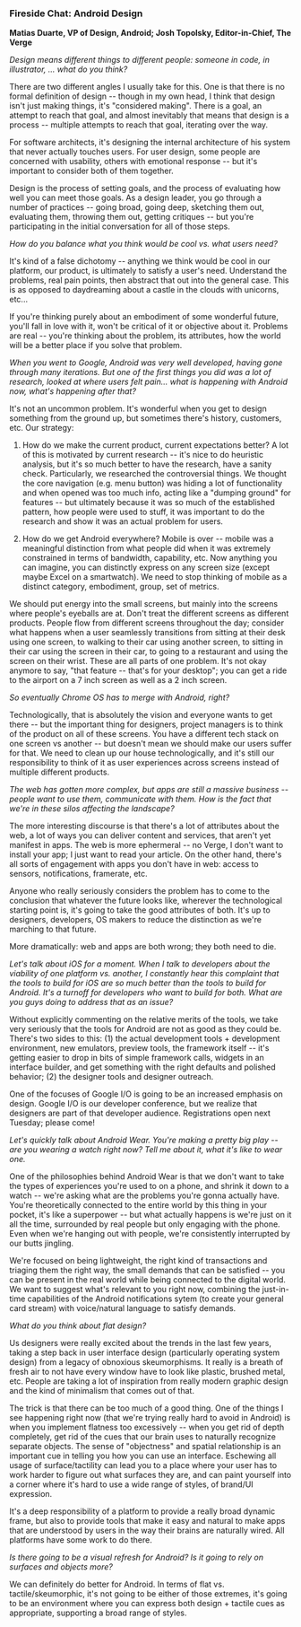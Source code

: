 ### Fireside Chat: Android Design

**Matias Duarte, VP of Design, Android; Josh Topolsky, Editor-in-Chief, The Verge**

_Design means different things to different people: someone in code, in illustrator, ... what do you think?_

There are two different angles I usually take for this. One is that there is no formal definition of design -- though in my own head, I think that design isn't just making things, it's "considered making". There is a goal, an attempt to reach that goal, and almost inevitably that means that design is a process -- multiple attempts to reach that goal, iterating over the way.

For software architects, it's designing the internal architecture of his system that never actually touches users. For user design, some people are concerned with usability, others with emotional response -- but it's important to consider both of them together.

Design is the process of setting goals, and the process of evaluating how well you can meet those goals. As a design leader, you go through a number of practices -- going broad, going deep, sketching them out, evaluating them, throwing them out, getting critiques -- but you're participating in the initial conversation for all of those steps.

_How do you balance what you think would be cool vs. what users need?_

It's kind of a false dichotomy -- anything we think would be cool in our platform, our product, is ultimately to satisfy a user's need. Understand the problems, real pain points, then abstract that out into the general case. This is as opposed to daydreaming about a castle in the clouds with unicorns, etc...

If you're thinking purely about an embodiment of some wonderful future, you'll fall in love with it, won't be critical of it or objective about it. Problems are real -- you're thinking about the problem, its attributes, how the world will be a better place if you solve that problem.

_When you went to Google, Android was very well developed, having gone through many iterations. But one of the first things you did was a lot of research, looked at where users felt pain... what is happening with Android now, what's happening after that?_

It's not an uncommon problem. It's wonderful when you get to design something from the ground up, but sometimes there's history, customers, etc. Our strategy:

1. How do we make the current product, current expectations better? A lot of this is motivated by current research -- it's nice to do heuristic analysis, but it's so much better to have the research, have a sanity check. Particularly, we researched the controversial things. We thought the core navigation (e.g. menu button) was hiding a lot of functionality and when opened was too much info, acting like a "dumping ground" for features -- but ultimately because it was so much of the established pattern, how people were used to stuff, it was important to do the research and show it was an actual problem for users.

2. How do we get Android everywhere? Mobile is over -- mobile was a meaningful distinction from what people did when it was extremely constrained in terms of bandwidth, capability, etc. Now anything you can imagine, you can distinctly express on any screen size (except maybe Excel on a smartwatch). We need to stop thinking of mobile as a distinct category, embodiment, group, set of metrics.

We should put energy into the small screens, but mainly into the screens where people's eyeballs are at. Don't treat the different screens as different products. People flow from different screens throughout the day; consider what happens when a user seamlessly transitions from sitting at their desk using one screen, to walking to their car using another screen, to sitting in their car using the screen in their car, to going to a restaurant and using the screen on their wrist. These are all parts of one problem. It's not okay anymore to say, "that feature -- that's for your desktop"; you can get a ride to the airport on a 7 inch screen as well as a 2 inch screen.

_So eventually Chrome OS has to merge with Android, right?_

Technologically, that is absolutely the vision and everyone wants to get there -- but the important thing for designers, project managers is to think of the product on all of these screens. You have a different tech stack on one screen vs another -- but doesn't mean we should make our users suffer for that. We need to clean up our house technologically, and it's still our responsibility to think of it as user experiences across screens instead of multiple different products.

_The web has gotten more complex, but apps are still a massive business -- people want to use them, communicate with them. How is the fact that we're in these silos affecting the landscape?_

The more interesting discourse is that there's a lot of attributes about the web, a lot of ways you can deliver content and services, that aren't yet manifest in apps. The web is more ephermeral -- no Verge, I don't want to install your app; I just want to read your article. On the other hand, there's all sorts of engagement with apps you don't have in web: access to sensors, notifications, framerate, etc.

Anyone who really seriously considers the problem has to come to the conclusion that whatever the future looks like, wherever the technological starting point is, it's going to take the good attributes of both. It's up to designers, developers, OS makers to reduce the distinction as we're marching to that future.

More dramatically: web and apps are both wrong; they both need to die.

_Let's talk about iOS for a moment. When I talk to developers about the viability of one platform vs. another, I constantly hear this complaint that the tools to build for iOS are so much better than the tools to build for Android. It's a turnoff for developers who want to build for both. What are you guys doing to address that as an issue?_

Without explicitly commenting on the relative merits of the tools, we take very seriously that the tools for Android are not as good as they could be. There's two sides to this: (1) the actual development tools + development environment, new emulators, preview tools, the framework itself -- it's getting easier to drop in bits of simple framework calls, widgets in an interface builder, and get something with the right defaults and polished behavior; (2) the designer tools and designer outreach.

One of the focuses of Google I/O is going to be an increased emphasis on design. Google I/O is our developer conference, but we realize that designers are part of that developer audience. Registrations open next Tuesday; please come!

_Let's quickly talk about Android Wear. You're making a pretty big play -- are you wearing a watch right now? Tell me about it, what it's like to wear one._

One of the philosophies behind Android Wear is that we don't want to take the types of experiences you're used to on a phone, and shrink it down to a watch -- we're asking what are the problems you're gonna actually have. You're theoretically connected to the entire world by this thing in your pocket, it's like a superpower -- but what actually happens is we're just on it all the time, surrounded by real people but only engaging with the phone. Even when we're hanging out with people, we're consistently interrupted by our butts jingling.

We're focused on being lightweight, the right kind of transactions and triaging them the right way, the small demands that can be satisfied -- you can be present in the real world while being connected to the digital world. We want to suggest what's relevant to you right now, combining the just-in-time capabilities of the Android notifications sytem (to create your general card stream) with voice/natural language to satisfy demands.

_What do you think about flat design?_

Us designers were really excited about the trends in the last few years, taking a step back in user interface design (particularly operating system design) from a legacy of obnoxious skeumorphisms. It really is a breath of fresh air to not have every window have to look like plastic, brushed metal, etc. People are taking a lot of inspiration from really modern graphic design and the kind of minimalism that comes out of that.

The trick is that there can be too much of a good thing. One of the things I see happening right now (that we're trying really hard to avoid in Android) is when you implement flatness too excessively -- when you get rid of depth completely, get rid of the cues that our brain uses to naturally recognize separate objects. The sense of "objectness" and spatial relationship is an important cue in telling you how you can use an interface. Eschewing all usage of surface/tactility can lead you to a place where your user has to work harder to figure out what surfaces they are, and can paint yourself into a corner where it's hard to use a wide range of styles, of brand/UI expression.

It's a deep responsibility of a platform to provide a really broad dynamic frame, but also to provide tools that make it easy and natural to make apps that are understood by users in the way their brains are naturally wired. All platforms have some work to do there.

_Is there going to be a visual refresh for Android? Is it going to rely on surfaces and objects more?_

We can definitely do better for Android. In terms of flat vs. tactile/skeumorphic, it's not going to be either of those extremes, it's going to be an environment where you can express both design + tactile cues as appropriate, supporting a broad range of styles.